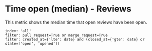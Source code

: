 # Time open (median) - Reviews

This metric shows the median time that open reviews have been open.

```
index: 'all'
filter: pull_request=True or merge_request=True
filter: created_at={'lte': date} and (closed_at={'gte': date} or state=['open', 'opened'])
```
